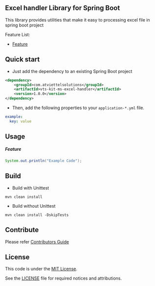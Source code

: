 Excel handler Library for Spring Boot
-------
This library provides utilities that make it easy to processing excel file in spring boot project

Feature List:
* [Feature](#feature)

Quick start
-------
* Just add the dependency to an existing Spring Boot project
```xml
<dependency>
    <groupId>com.atviettelsolutions</groupId>
    <artifactId>vts-kit-ms-excel-handler</artifactId>
    <version>1.0.0</version>
</dependency>
```

* Then, add the following properties to your `application-*.yml` file.
```yaml
example:
  key: value
```

Usage
-------
##### Feature
```java
System.out.println("Example Code");
```

Build
-------
* Build with Unittest
```shell script
mvn clean install
```

* Build without Unittest
```shell script
mvn clean install -DskipTests
```

Contribute
-------
Please refer [Contributors Guide](CONTRIBUTING.md)

License
-------
This code is under the [MIT License](https://opensource.org/licenses/MIT).

See the [LICENSE](LICENSE) file for required notices and attributions.
